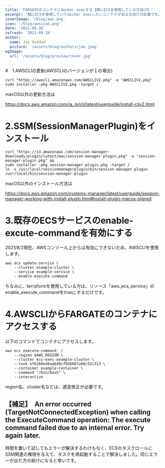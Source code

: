 ```yaml
---
title: 'FARGATEのコンテナにdocker execする【既にECSを使用している方向け】'
excerpt: '既にECSを使用していてdocker execしたいコンテナがある方向けの記事です。まず、AWSCLIのバージョンが１の方は更新が必要です。'
coverImage: '/blog/aws.png'
icon: '/blog/awsicon.png'
date: '2021-09-16'
refresh: '2021-09-16'
author:
  name: Joe Haddad
  picture: '/assets/blog/authors/joe.jpeg'
ogImage:
  url: '/assets/blog/preview/cover.jpg'
---
```


#　1.AWSCLIの更新(AWSCLIのバージョンが１の場合)

```shell:macOS
curl "https://awscli.amazonaws.com/AWSCLIV2.pkg" -o "AWSCLIV2.pkg"
sudo installer -pkg AWSCLIV2.pkg -target /
```
macOS以外の更新方法は

https://docs.aws.amazon.com/ja_jp/cli/latest/userguide/install-cliv2.html

# 2.SSM(SessionManagerPlugin)をインストール

```shell:macOS
curl "https://s3.amazonaws.com/session-manager-downloads/plugin/latest/mac/session-manager-plugin.pkg" -o "session-manager-plugin.pkg" &&
sudo installer -pkg session-manager-plugin.pkg -target /
ln -s /usr/local/sessionmanagerplugin/bin/session-manager-plugin /usr/local/bin/session-manager-plugin
```

macOS以外のインストール方法は

https://docs.aws.amazon.com/systems-manager/latest/userguide/session-manager-working-with-install-plugin.html#install-plugin-macos-signed

# 3.既存のECSサービスのenable-excute-commandを有効にする
2021/8/2現在、AWSコンソール上からは有効にできないため、AWSCLIを使用します。

```shell:
aws ecs update-service \
    --cluster example-cluster \
    --service example-service \
    --enable-execute-command
```

ちなみに、terraformを使用している方は、リソース「aws_ecs_service」のenable_execute_commandをtrueにするだけです。

# 4.AWSCLIからFARGATEのコンテナにアクセスする
以下のコマンドでコンテナにアクセスします。

```shell
aws ecs execute-command  \
    --region $AWS_REGION \
    --cluster ecs-exec-example-cluster \
    --task ef6260ed8aab49cf926667ab0c52c313 \
    --container example-container \
    --command "/bin/bash" \
    --interactive
```
region名、cluster名などは、適宜修正が必要です。

## 【補足】　An error occurred (TargetNotConnectedException) when calling the ExecuteCommand operation: The execute command failed due to an internal error. Try again later.

時間を置いて試してもエラーが解決するわけもなく、ECSのタスクロールにSSM関連の権限を与えて、タスクを再起動することで解決しました。同じエラーが出た方の助けになると幸いです。